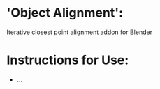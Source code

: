 # 'Object Alignment':

Iterative closest point alignment addon for Blender

# Instructions for Use:

* ...
